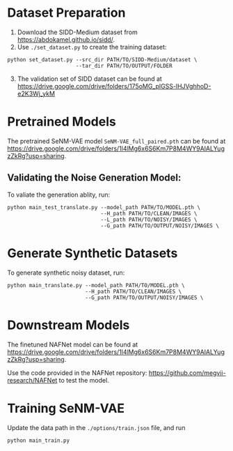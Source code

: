 # Dataset Preparation

1. Download the SIDD-Medium dataset from https://abdokamel.github.io/sidd/.
2. Use `./set_dataset.py` to create the training dataset:
```
python set_dataset.py --src_dir PATH/TO/SIDD-Medium/dataset \
                      --tar_dir PATH/TO/OUTPUT/FOLDER
```
3. The validation set of SIDD dataset can be found at https://drive.google.com/drive/folders/175oMG_plGSS-lHJVghhoD-e2K3Wj_ykM

# Pretrained Models

The pretrained SeNM-VAE model `SeNM-VAE_full_paired.pth` can be found at https://drive.google.com/drive/folders/1l4lMg6x6S6Km7P8M4WY9AIALYugzZkRg?usp=sharing.

## Validating the Noise Generation Model:

To valiate the generation ablity, run:

```
python main_test_translate.py --model_path PATH/TO/MODEL.pth \
                              --H_path PATH/TO/CLEAN/IMAGES \
                              --L_path PATH/TO/NOISY/IMAGES \
                              --G_path PATH/TO/OUTPUT/NOISY/IMAGES \
```

# Generate Synthetic Datasets

To generate synthetic noisy dataset, run:
```
python main_translate.py --model_path PATH/TO/MODEL.pth \
                         --H_path PATH/TO/CLEAN/IMAGES \
                         --G_path PATH/TO/OUTPUT/NOISY/IMAGES \
```

# Downstream Models

The finetuned NAFNet model can be found at https://drive.google.com/drive/folders/1l4lMg6x6S6Km7P8M4WY9AIALYugzZkRg?usp=sharing.

Use the code provided in the NAFNet repository: https://github.com/megvii-research/NAFNet to test the model.

# Training SeNM-VAE

Update the data path in the `./options/train.json` file, and run
```
python main_train.py
```
